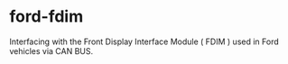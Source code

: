 # ford-fdim
Interfacing with the Front Display Interface Module ( FDIM ) used in Ford vehicles via CAN BUS. 
